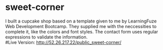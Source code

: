 # sweet-corner
I built a cupcake shop based on a template given to me by LearningFuze Web Development Bootcamp.  They supplied me with the neccessities to complete it, like the colors and font styles.  The contact form uses regular expressions to validate the information.    
#Live Version: http://52.26.217.22/public_sweet-corner/